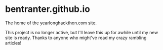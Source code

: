 # bentranter.github.io
The home of the yearlonghackthon.com site.

This project is no longer active, but I'll leave this up for awhile until my new site is ready. Thanks to anyone who might've read my crazy rambling articles!
